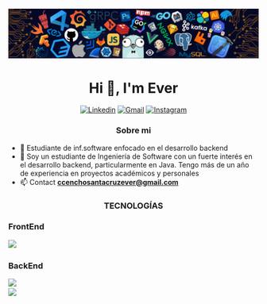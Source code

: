 ![Github Banner](banner.png)

<h1 align="center">Hi 👋, I'm Ever</h1>

<p align="center">
  <a href="https://www.linkedin.com/in/ever-ccencho-santa-cruz-88467a2b2?utm_source=share&utm_campaign=share_via&utm_content=profile&utm_medium=android_app"><img alt="Linkedin" title="Jaydeep Yadav Linkedin" src="https://img.shields.io/badge/LinkedIn-0077B5?style=for-the-badge&logo=linkedin&logoColor=white"></a>
    <a href="mailto:ccenchosantacruzever@gmail.com"><img alt="Gmail" title="Jaydeep Yadav Gmail" src="https://img.shields.io/badge/Gmail-D14836?style=for-the-badge&logo=gmail&logoColor=white"></a>
  <a href="https://www.instagram.com/eveer._.21/profilecard/?igsh=dGMzOHE4Zmpjem50"><img alt="Instagram" title="Jaydeep Yadav Instagram" src="https://img.shields.io/badge/Instagram-E4405F?style=for-the-badge&logo=instagram&logoColor=white"></a>
 </p>

<h3 align="center">Sobre mi</h3>

- 🌱 Estudiante de inf.software enfocado en el desarrollo backend
- 💬 Soy un estudiante de Ingeniería de Software con un fuerte interés en el desarrollo backend, particularmente en Java. Tengo más de un año de experiencia en proyectos académicos y personales
- 📫 Contact **ccenchosantacruzever@gmail.com**

<p align="left">
</p>

<h3 align="center">TECNOLOGÍAS</h3>
<h3 align="left">FrontEnd</h3>
<p align="left">
  <a href="https://skillicons.dev">
    <img src="https://skillicons.dev/icons?i=js,html,css" />
  </a>
</p>
<h3 align="left">BackEnd</h3>
<p align="left">
  <a href="https://skillicons.dev">
    <img src="https://skillicons.dev/icons?i=java,spring,hibernate,maven" />
    <br>
    <img src="https://skillicons.dev/icons?i=mysql,express,sqlite,postgresql" />
  </a>
</p>
